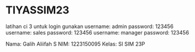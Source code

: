 # TIYASSIM23

latihan ci 3 untuk login gunakan
username: admin     password: 123456
username: sales     password: 123456
username: manager   password: 123456

Nama: Galih Aliifah S  NIM: 1223150095  Kelas: SI SIM 23P
